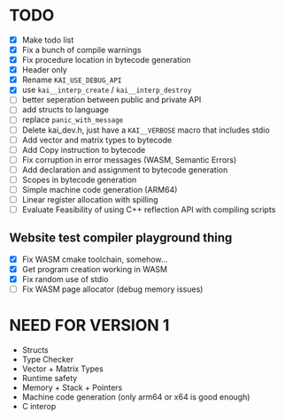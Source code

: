 # TODO
- [x] Make todo list
- [x] Fix a bunch of compile warnings
- [x] Fix procedure location in bytecode generation
- [x] Header only
- [x] Rename `KAI_USE_DEBUG_API`
- [x] use `kai__interp_create` / `kai__interp_destroy`
- [ ] better seperation between public and private API
- [ ] add structs to language
- [ ] replace `panic_with_message`
- [ ] Delete kai_dev.h, just have a `KAI__VERBOSE` macro that includes stdio
- [ ] Add vector and matrix types to bytecode
- [ ] Add Copy instruction to bytecode
- [ ] Fix corruption in error messages (WASM, Semantic Errors)
- [ ] Add declaration and assignment to bytecode generation
- [ ] Scopes in bytecode generation
- [ ] Simple machine code generation (ARM64)
- [ ] Linear register allocation with spilling
- [ ] Evaluate Feasibility of using C++ reflection API with compiling scripts
## Website test compiler playground thing
- [x] Fix WASM cmake toolchain, somehow...
- [x] Get program creation working in WASM
- [x] Fix random use of stdio
- [ ] Fix WASM page allocator (debug memory issues)

# NEED FOR VERSION 1
- Structs
- Type Checker
- Vector + Matrix Types
- Runtime safety
- Memory + Stack + Pointers
- Machine code generation (only arm64 or x64 is good enough)
- C interop
